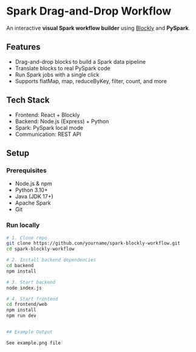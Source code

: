 # Spark Drag-and-Drop Workflow

An interactive **visual Spark workflow builder** using [Blockly](https://developers.google.com/blockly) and **PySpark**.

## Features

- Drag-and-drop blocks to build a Spark data pipeline
- Translate blocks to real PySpark code
- Run Spark jobs with a single click
- Supports flatMap, map, reduceByKey, filter, count, and more

## Tech Stack

- Frontend: React + Blockly
- Backend: Node.js (Express) + Python
- Spark: PySpark local mode
- Communication: REST API

## Setup

### Prerequisites

- Node.js & npm
- Python 3.10+
- Java (JDK 17+)
- Apache Spark
- Git

### Run locally

```bash
# 1. Clone repo
git clone https://github.com/yourname/spark-blockly-workflow.git
cd spark-blockly-workflow

# 2. Install backend dependencies
cd backend
npm install

# 3. Start backend
node index.js

# 4. Start frontend 
cd frontend/web
npm install
npm run dev


## Example Output

See example.png file


